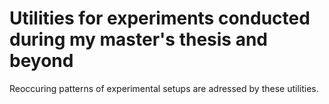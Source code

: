 # Utilities for experiments conducted during my master's thesis and beyond

Reoccuring patterns of experimental setups are adressed by these utilities.
